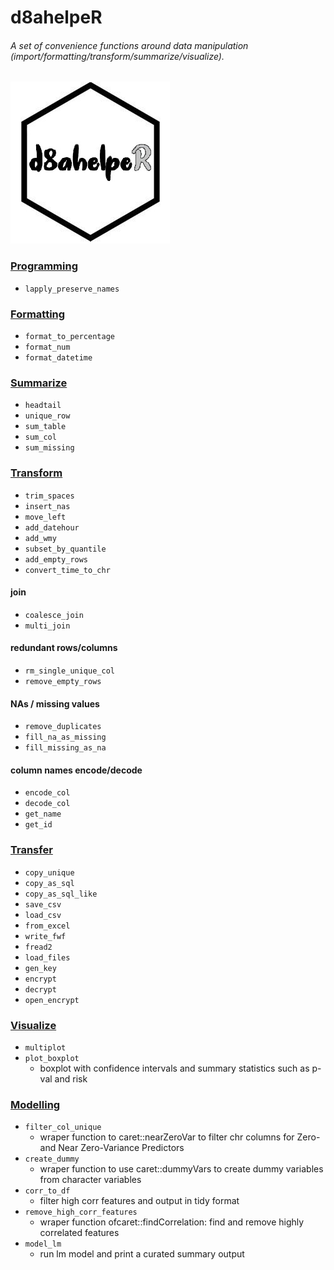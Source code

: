 # d8ahelpeR

###### A set of convenience functions around data manipulation (import/formatting/transform/summarize/visualize).

![d8ahelpeR](./IMAGES/logo.jpg)


### [Programming](https://github.com/fjoe88/d8ahelper/blob/master/R/programming.R)

- `lapply_preserve_names`

### [Formatting](https://github.com/fjoe88/d8ahelper/blob/master/R/formatting.R)

- `format_to_percentage`
- `format_num`
- `format_datetime`

### [Summarize](https://github.com/fjoe88/d8ahelper/blob/master/R/summarize.R)

- `headtail`
- `unique_row`
- `sum_table`
- `sum_col`
- `sum_missing`

### [Transform](https://github.com/fjoe88/d8ahelper/blob/master/R/transform.R)

- `trim_spaces`
- `insert_nas`
- `move_left`
- `add_datehour`
- `add_wmy`
- `subset_by_quantile`
- `add_empty_rows`
- `convert_time_to_chr`

#### join

- `coalesce_join`
- `multi_join`

#### redundant rows/columns

- `rm_single_unique_col`
- `remove_empty_rows`

#### NAs / missing values

- `remove_duplicates`
- `fill_na_as_missing`
- `fill_missing_as_na`

#### column names encode/decode
- `encode_col`
- `decode_col`
- `get_name`
- `get_id`

### [Transfer](https://github.com/fjoe88/d8ahelper/blob/master/R/transfer.R)

- `copy_unique`
- `copy_as_sql`
- `copy_as_sql_like`
- `save_csv`
- `load_csv`
- `from_excel`
- `write_fwf`
- `fread2`
- `load_files`
- `gen_key`
- `encrypt`
- `decrypt`
- `open_encrypt`

### [Visualize](https://github.com/fjoe88/d8ahelper/blob/master/R/visualize.R)

- `multiplot`
- `plot_boxplot`
  - boxplot with confidence intervals and summary statistics such as p-val and risk

### [Modelling](https://github.com/fjoe88/d8ahelper/blob/master/R/modelling.R)

- `filter_col_unique`
  - wraper function to caret::nearZeroVar to filter chr columns for Zero- and Near Zero-Variance Predictors
- `create_dummy`
  - wraper function to use caret::dummyVars to create dummy variables from character variables
- `corr_to_df`
  - filter high corr features and output in tidy format
- `remove_high_corr_features`
  - wraper function ofcaret::findCorrelation: find and remove highly correlated features
- `model_lm`
  - run lm model and print a curated summary output
